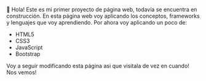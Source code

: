 👋 Hola!
Este es mi primer proyecto de página web, todavía se encuentra en construcción.
En esta página web voy aplicando los conceptos, frameworks y lenguajes que voy aprendiendo.
Por ahora voy aplicando un poco de:
- HTML5
- CSS3
- JavaScript
- Bootstrap

Voy a seguir modificando esta página asi que visitala de vez en cuando!
Nos vemos!